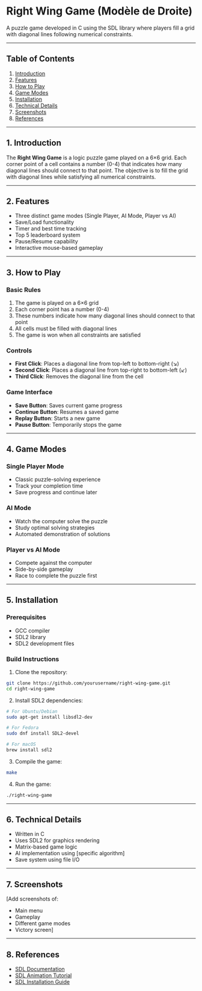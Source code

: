 # Right Wing Game (Modèle de Droite)

A puzzle game developed in C using the SDL library where players fill a grid with diagonal lines following numerical constraints.

---

## Table of Contents

1. [Introduction](#1-introduction)
2. [Features](#2-features)
3. [How to Play](#3-how-to-play)
4. [Game Modes](#4-game-modes)
5. [Installation](#5-installation)
6. [Technical Details](#6-technical-details)
7. [Screenshots](#7-screenshots)
8. [References](#8-references)

---

## 1. Introduction

The **Right Wing Game** is a logic puzzle game played on a 6×6 grid. Each corner point of a cell contains a number (0-4) that indicates how many diagonal lines should connect to that point. The objective is to fill the grid with diagonal lines while satisfying all numerical constraints.

---

## 2. Features

- Three distinct game modes (Single Player, AI Mode, Player vs AI)
- Save/Load functionality
- Timer and best time tracking
- Top 5 leaderboard system
- Pause/Resume capability
- Interactive mouse-based gameplay

---

## 3. How to Play

### Basic Rules
1. The game is played on a 6×6 grid
2. Each corner point has a number (0-4)
3. These numbers indicate how many diagonal lines should connect to that point
4. All cells must be filled with diagonal lines
5. The game is won when all constraints are satisfied

### Controls
- **First Click**: Places a diagonal line from top-left to bottom-right (↘)
- **Second Click**: Places a diagonal line from top-right to bottom-left (↙)
- **Third Click**: Removes the diagonal line from the cell

### Game Interface
- **Save Button**: Saves current game progress
- **Continue Button**: Resumes a saved game
- **Replay Button**: Starts a new game
- **Pause Button**: Temporarily stops the game

---

## 4. Game Modes

### Single Player Mode
- Classic puzzle-solving experience
- Track your completion time
- Save progress and continue later

### AI Mode
- Watch the computer solve the puzzle
- Study optimal solving strategies
- Automated demonstration of solutions

### Player vs AI Mode
- Compete against the computer
- Side-by-side gameplay
- Race to complete the puzzle first

---

## 5. Installation

### Prerequisites
- GCC compiler
- SDL2 library
- SDL2 development files

### Build Instructions
1. Clone the repository:
```bash
git clone https://github.com/yourusername/right-wing-game.git
cd right-wing-game
```

2. Install SDL2 dependencies:

```bash
# For Ubuntu/Debian
sudo apt-get install libsdl2-dev

# For Fedora
sudo dnf install SDL2-devel

# For macOS
brew install sdl2
```

3. Compile the game:

```bash
make
```

4. Run the game:

```bash
./right-wing-game
```

---

## 6. Technical Details

- Written in C
- Uses SDL2 for graphics rendering
- Matrix-based game logic
- AI implementation using [specific algorithm]
- Save system using file I/O

---

## 7. Screenshots

[Add screenshots of:
- Main menu
- Gameplay
- Different game modes
- Victory screen]

---

## 8. References

- [SDL Documentation](https://wiki.libsdl.org/)
- [SDL Animation Tutorial](http://sdz.tdct.org/sdz/les-animations-optimisees-avec-sdl.html)
- [SDL Installation Guide](http://alexandre-laurent.developpez.com/tutoriels/sdl-2/installation-et-configuration/)
